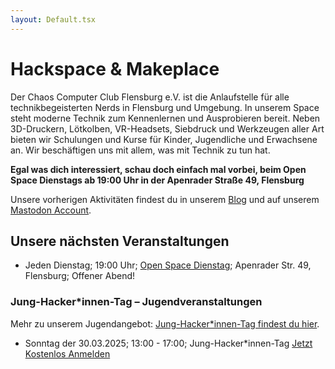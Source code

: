 ```yaml
---
layout: Default.tsx
---
```


# Hackspace & Makeplace

Der Chaos Computer Club Flensburg e.V. ist die Anlaufstelle für alle technikbegeisterten Nerds in Flensburg und Umgebung. In unserem Space steht moderne Technik zum Kennenlernen und Ausprobieren bereit. Neben 3D-Druckern, Lötkolben, VR-Headsets, Siebdruck und Werkzeugen aller Art bieten wir Schulungen und Kurse für Kinder, Jugendliche und Erwachsene an. Wir beschäftigen uns mit allem, was mit Technik zu tun hat.

**Egal was dich interessiert, schau doch einfach mal vorbei, beim Open Space Dienstags ab 19:00 Uhr in der Apenrader Straße 49, Flensburg**

Unsere vorherigen Aktivitäten findest du in unserem [Blog](/blog/page/1) und auf unserem [Mastodon Account](https://chaos.social/@chaos_fl).

## Unsere nächsten Veranstaltungen

- Jeden Dienstag; 19:00 Uhr; [Open Space Dienstag](/mitmachen/openSpace/); Apenrader Str. 49, Flensburg; Offener Abend!


### Jung-Hacker*innen-Tag – Jugendveranstaltungen

Mehr zu unserem Jugendangebot: [Jung-Hacker*innen-Tag findest du hier](/jugendtreff/jung-hackerinnen-tag/).

- Sonntag der 30.03.2025; 13:00 - 17:00; Jung-Hacker*innen-Tag [Jetzt Kostenlos Anmelden](https://tickets.c3fl.de/c3fl/jht/2/)